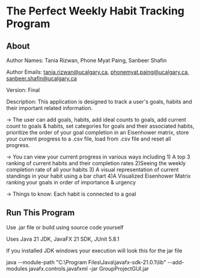 # The Perfect Weekly Habit Tracking Program
## About
Author Names: Tania Rizwan, Phone Myat Paing, Sanbeer Shafin

Author Emails: tania.rizwan@ucalgary.ca, phonemyat.paing@ucalgary.ca, sanbeer.shafin@ucalgary.ca

Version: Final

Description: This application is designed to track a user's goals, habits and their important related information.

-> The user  can add goals, habits, add ideal counts to goals, add current count to goals & habits, set categories for goals and their associated habits, 
prioritize the order of your goal completion in an Eisenhower matrix, store your current progress to 
a .csv file,  load from .csv file and reset all progress. 

-> You can view your current progress in various ways including 1) A top 3 ranking of current habits and their 
completion rates 2)Seeing the weekly completion rate of all your habits  3) A visual representation of current 
standings in your habit using a bar chart 
4)A Visualized Eisenhower Matrix ranking your 
goals in order of importance & urgency

-> Things to know: Each habit is connected to a goal

## Run This Program

Use .jar file or build using source code yourself

Uses Java 21 JDK, JavaFX 21 SDK, JUnit 5.8.1

If you installed JDK windows your execution will look this for the jar file

java --module-path "C:\Program Files\Java\javafx-sdk-21.0.1\lib" --add- modules javafx.controls.javafxml -jar GroupProjectGUI.jar



